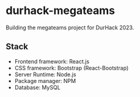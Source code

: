 # durhack-megateams

Building the megateams project for DurHack 2023.

## Stack
 - Frontend framework: React.js
 - CSS framework: Bootstrap (React-Bootstrap)
 - Server Runtime: Node.js
 - Package manager: NPM
 - Database: MySQL
